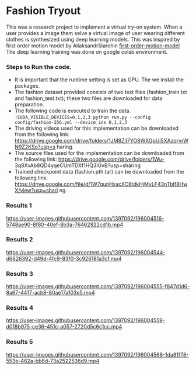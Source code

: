 # Fashion Tryout
This was a research project to implement a virtual try-on system.
When a user provides a image them selve a virtual image of user wearing different clothes is synthesized using deep learning models.
This was inspired by first order motion model by AliaksandrSiarohin [first-order-motion-model](https://github.com/AliaksandrSiarohin/first-order-model)
The deep learning training was done on google colab environment.

### Steps to Run the code.
- It is important that the runtime setting is set as GPU. The we install the packages.
- The fashion dataset provided consists of two text files (fashion_train.txt and fashion_test.txt);
these two files are downloaded for data preparation.
- The following code is executed to train the data.
`!CUDA_VISIBLE_DEVICES=0,1,2,3 python run.py --config config/fashion-256.yml --device_ids 0,1,2,3`
- The driving videos used for this implementation can be downloaded from the following link:
https://drive.google.com/drive/folders/1JM8ZjI7YO8WXGpUi5XAzqrvrWN9Z2KSo?usp=s
haring.
- The source files used for the implementation can be downloaded from the following link:
https://drive.google.com/drive/folders/1Wu-
3q8XvAb8QD4yqeCUmTDXf1HQ3lUvB?usp=sharing
- Trained checkpoint data (fashion.pth.tar) can be downloaded from the following link:
https://drive.google.com/file/d/1W7qunHxacXC8tdkHjMyLF43nTbIf8HwX/view?usp=shari
ng.


### Results 1

https://user-images.githubusercontent.com/1397092/196004516-5748ae90-8f80-40ef-8b3a-76462822cd1b.mp4

### Results 2

https://user-images.githubusercontent.com/1397092/196004544-d6826392-d49d-4fc9-83f0-3c926181a3cf.mp4

### Results 3

https://user-images.githubusercontent.com/1397092/196004555-f847d1d6-8a67-4417-acb8-80ae17a103e5.mp4

### Results 4

https://user-images.githubusercontent.com/1397092/196004559-d018b975-ce36-451c-a057-2720d5c6c1cc.mp4

### Results 5

https://user-images.githubusercontent.com/1397092/196004568-1da81f78-553e-462a-bb8d-73a2522536d9.mp4

